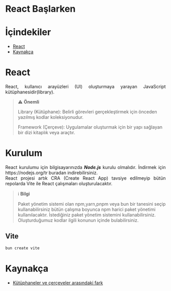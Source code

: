 # React Başlarken

# İçindekiler
- [React](#react)
- [Kaynakça](#kaynakça)

# React
<p align="justify">React, kullanıcı arayüzleri (UI) oluşturmaya yarayan JavaScript kütüphanesidir(library).</p>



> ⚠️ **Önemli**  
> 
> Library (Kütüphane): Belirli görevleri gerçekleştirmek için önceden yazılmış kodlar koleksiyonudur.  <br>
> 
> Framework (Çerçeve): Uygulamalar oluşturmak için bir yapı sağlayan bir dizi kitaplık veya araçtır.



# Kurulum
<p align="justify">React kurulumu için bilgisayarınızda <i><b>Node.js</b></i> kurulu olmalıdır. İndirmek için <a> https://nodejs.org/tr</a> buradan indirebilirsiniz. <br> React projesi artık CRA (Create React App) tavsiye edilmeyip bütün repolarda Vite ile React çalışmaları oluşturulacaktır.</p>

>  :information_source: **Bilgi**
> 
> Paket yönetim sistemi olan npm,yarn,pnpm veya bun bir tanesini seçip kullanabilirsiniz bütün çalışma boyunca npm harici paket yönetimi kullanılacaktır. İstediğiniz paket yönetim sistemini kullanabilirsiniz. Oluşturduğumuz kodlar ilgili konunun içinde bulabilirsiniz.

## Vite 

````bash
bun create vite
````

# Kaynakça
- [Kütüphaneler ve çerçeveler arasındaki fark](https://www.red-gate.com/simple-talk/development/other-development/the-difference-between-libraries-and-frameworks/)